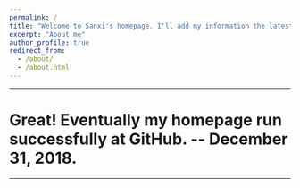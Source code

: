 ```yaml
---
permalink: /
title: "Welcome to Sanxi's homepage. I'll add my information the latest news here"
excerpt: "About me"
author_profile: true
redirect_from: 
  - /about/
  - /about.html
---
```


---
# Great! Eventually my homepage run successfully at GitHub. -- December 31, 2018.
---
